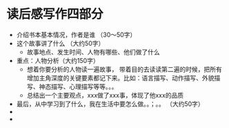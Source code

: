 # 读后感写作四部分
- 介绍书本基本情况，作者是谁 （30～50字）
- 这个故事讲了什么 （大约50字）
	- 故事地点、发生时间、人物有哪些、他们做了什么
- 重点：人物分析（大约150字）
	- 想着你要分析的人物读一遍故事，  带着目的去读读第二遍的时候，把所有增加主角深度的关键要素都记下来。比如：语言描写、动作描写、外貌描写、神态描写、心理描写等等。。。
	- 总结出一个主要观点，xxx做了xxx事，体现了他xxx的品质
- 最后，从中学习到了什么，我在生活中要怎么做。。；。。 （大约50字）
-
-